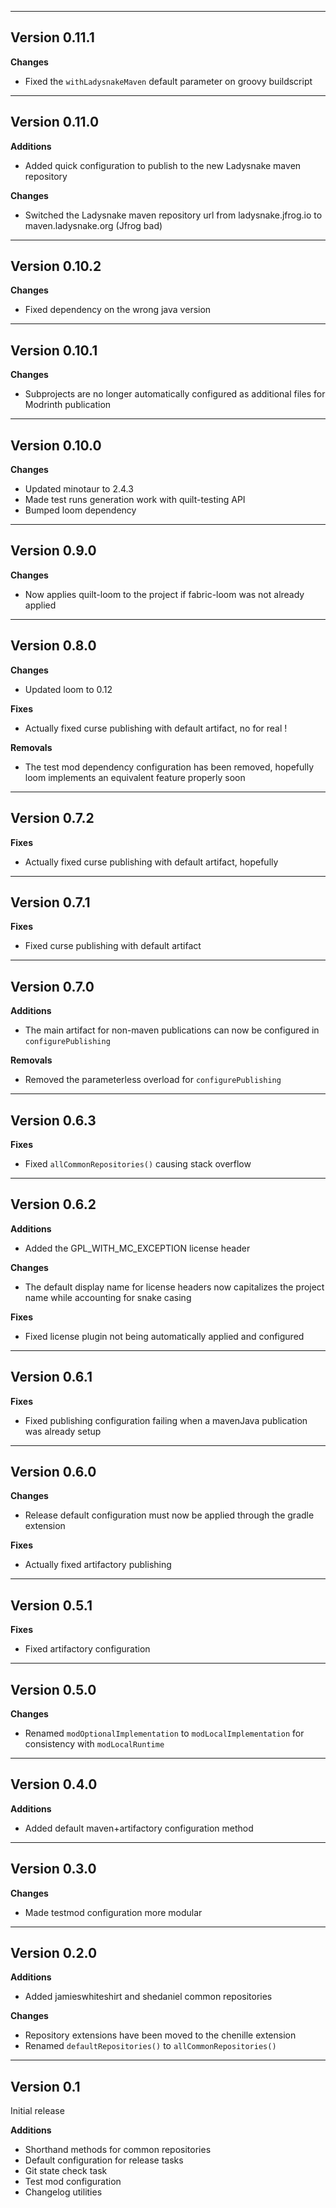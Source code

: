 ------------------------------------------------------
Version 0.11.1
------------------------------------------------------
**Changes**
- Fixed the `withLadysnakeMaven` default parameter on groovy buildscript 

------------------------------------------------------
Version 0.11.0
------------------------------------------------------
**Additions**
- Added quick configuration to publish to the new Ladysnake maven repository

**Changes**
- Switched the Ladysnake maven repository url from ladysnake.jfrog.io to maven.ladysnake.org (Jfrog bad)

------------------------------------------------------
Version 0.10.2
------------------------------------------------------
**Changes**
- Fixed dependency on the wrong java version

------------------------------------------------------
Version 0.10.1
------------------------------------------------------
**Changes**
- Subprojects are no longer automatically configured as additional files for Modrinth publication

------------------------------------------------------
Version 0.10.0
------------------------------------------------------
**Changes**
- Updated minotaur to 2.4.3
- Made test runs generation work with quilt-testing API
- Bumped loom dependency

------------------------------------------------------
Version 0.9.0
------------------------------------------------------
**Changes**
- Now applies quilt-loom to the project if fabric-loom was not already applied

------------------------------------------------------
Version 0.8.0
------------------------------------------------------
**Changes**
- Updated loom to 0.12

**Fixes**
- Actually fixed curse publishing with default artifact, no for real !

**Removals**
- The test mod dependency configuration has been removed, hopefully loom implements an equivalent feature properly soon

------------------------------------------------------
Version 0.7.2
------------------------------------------------------
**Fixes**
- Actually fixed curse publishing with default artifact, hopefully

------------------------------------------------------
Version 0.7.1
------------------------------------------------------
**Fixes**
- Fixed curse publishing with default artifact

------------------------------------------------------
Version 0.7.0
------------------------------------------------------
**Additions**
- The main artifact for non-maven publications can now be configured in `configurePublishing`

**Removals**
- Removed the parameterless overload for `configurePublishing`

------------------------------------------------------
Version 0.6.3
------------------------------------------------------
**Fixes**
- Fixed `allCommonRepositories()` causing stack overflow

------------------------------------------------------
Version 0.6.2
------------------------------------------------------
**Additions**
- Added the GPL_WITH_MC_EXCEPTION license header

**Changes**
- The default display name for license headers now capitalizes the project name while accounting for snake casing

**Fixes**
- Fixed license plugin not being automatically applied and configured

------------------------------------------------------
Version 0.6.1
------------------------------------------------------
**Fixes**
- Fixed publishing configuration failing when a mavenJava publication was already setup

------------------------------------------------------
Version 0.6.0
------------------------------------------------------
**Changes**
- Release default configuration must now be applied through the gradle extension

**Fixes**
- Actually fixed artifactory publishing

------------------------------------------------------
Version 0.5.1
------------------------------------------------------
**Fixes**
- Fixed artifactory configuration
------------------------------------------------------
Version 0.5.0
------------------------------------------------------
**Changes**
- Renamed `modOptionalImplementation` to `modLocalImplementation` for consistency with `modLocalRuntime`

------------------------------------------------------
Version 0.4.0
------------------------------------------------------
**Additions**
- Added default maven+artifactory configuration method

------------------------------------------------------
Version 0.3.0
------------------------------------------------------
**Changes**
- Made testmod configuration more modular

------------------------------------------------------
Version 0.2.0
------------------------------------------------------
**Additions**
- Added jamieswhiteshirt and shedaniel common repositories

**Changes**
- Repository extensions have been moved to the chenille extension
- Renamed `defaultRepositories()` to `allCommonRepositories()`

------------------------------------------------------
Version 0.1
------------------------------------------------------
Initial release

**Additions**
- Shorthand methods for common repositories
- Default configuration for release tasks
- Git state check task
- Test mod configuration
- Changelog utilities
